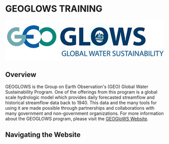 # GEOGLOWS TRAINING 

![image](images/image3.png)

## Overview
GEOGLOWS is the Group on Earth Observation's (GEO) Global Water Sustainability Program. 
One of the offerings from this program is a global scale hydrologic model which provides daily forecasted streamflow and historical streamflow data back to 1940. This data and the many tools for using it are made possible through partnerships and collaborations with many government and non-government organizations. 
For more information about the GEOGLOWS program, please visit the [GEOGloWS Website](https://geoglows.org).

## Navigating the Website

